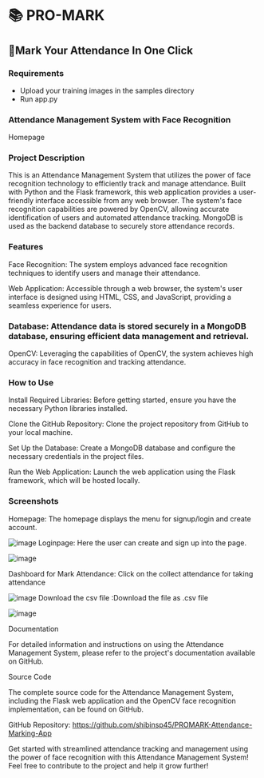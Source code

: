 # 📚 PRO-MARK 
## 📑Mark Your Attendance In One Click
### Requirements
 - Upload your training images in the samples directory
 - Run app.py 
### Attendance Management System with Face Recognition
Homepage

### Project Description

This is an Attendance Management System that utilizes the power of face recognition technology to efficiently track and manage attendance. Built with Python and the Flask framework, this web application provides a user-friendly interface accessible from any web browser. The system's face recognition capabilities are powered by OpenCV, allowing accurate identification of users and automated attendance tracking. MongoDB is used as the backend database to securely store attendance records.

### Features

Face Recognition: The system employs advanced face recognition techniques to identify users and manage their attendance.

Web Application: Accessible through a web browser, the system's user interface is designed using HTML, CSS, and JavaScript, providing a seamless experience for users.

### Database: Attendance data is stored securely in a MongoDB database, ensuring efficient data management and retrieval.

OpenCV: Leveraging the capabilities of OpenCV, the system achieves high accuracy in face recognition and tracking attendance.

### How to Use

Install Required Libraries: Before getting started, ensure you have the necessary Python libraries installed.

Clone the GitHub Repository: Clone the project repository from GitHub to your local machine.

Set Up the Database: Create a MongoDB database and configure the necessary credentials in the project files.

Run the Web Application: Launch the web application using the Flask framework, which will be hosted locally.

### Screenshots

Homepage: The homepage displays the menu for signup/login and create account.


 ![image](https://github.com/shibinsp45/PROMARK-Attendance-Marking-App/assets/63835182/57c75722-7df0-4cd5-9402-2d2cbd1bb783)
Loginpage: Here the user can create and sign up into the page.


![image](https://github.com/shibinsp45/PROMARK-Attendance-Marking-App/assets/63835182/1f4ff8c2-2c85-427c-a4d3-120a239ede47)

Dashboard  for Mark Attendance: Click on the collect attendance for taking attendance 

![image](https://github.com/shibinsp45/PROMARK-Attendance-Marking-App/assets/63835182/6476fd71-544a-444f-bec1-2bf83c0aba70)
Download the csv file :Download the file as .csv file 

![image](https://github.com/shibinsp45/PROMARK-Attendance-Marking-App/assets/63835182/5b71f012-5055-4978-957f-be90e54936a1)



Documentation

For detailed information and instructions on using the Attendance Management System, please refer to the project's documentation available on GitHub.

Source Code

The complete source code for the Attendance Management System, including the Flask web application and the OpenCV face recognition implementation, can be found on GitHub.

GitHub Repository: https://github.com/shibinsp45/PROMARK-Attendance-Marking-App

Get started with streamlined attendance tracking and management using the power of face recognition with this Attendance Management System! Feel free to contribute to the project and help it grow further!

